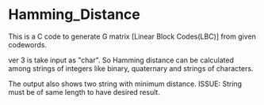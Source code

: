 # Hamming_Distance
This is a C code to generate G matrix [Linear Block Codes(LBC)] from given codewords.

ver 3 is take input as "char". So Hamming distance can be calculated among strings of integers like binary, quaternary and strings of characters.

The output also shows two string with minimum distance.
ISSUE: String must be of same length to have desired result.
